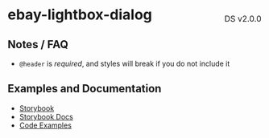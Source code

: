 <h1 style='display: flex; justify-content: space-between; align-items: center;'>
    <span>
        ebay-lightbox-dialog
    </span>
    <span style='font-weight: normal; font-size: medium; margin-bottom: -15px;'>
        DS v2.0.0
    </span>
</h1>

## Notes / FAQ

- `@header` is _required_, and styles will break if you do not include it

## Examples and Documentation

- [Storybook](https://ebay.github.io/ebayui-core/?path=/story/dialogs-ebay-lightbox-dialog)
- [Storybook Docs](https://ebay.github.io/ebayui-core/?path=/docs/dialogs-ebay-lightbox-dialog)
- [Code Examples](https://github.com/eBay/ebayui-core/tree/master/src/components/ebay-lightbox-dialog/examples)
